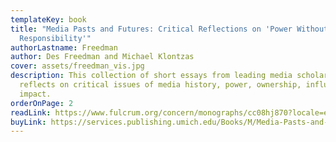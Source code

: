 ```yaml
---
templateKey: book
title: "Media Pasts and Futures: Critical Reflections on 'Power Without
  Responsibility'"
authorLastname: Freedman
author: Des Freedman and Michael Klontzas
cover: assets/freedman_vis.jpg
description: This collection of short essays from leading media scholars
  reflects on critical issues of media history, power, ownership, influence and
  impact.
orderOnPage: 2
readLink: https://www.fulcrum.org/concern/monographs/cc08hj870?locale=en
buyLink: https://services.publishing.umich.edu/Books/M/Media-Pasts-and-Futures2
---
```

